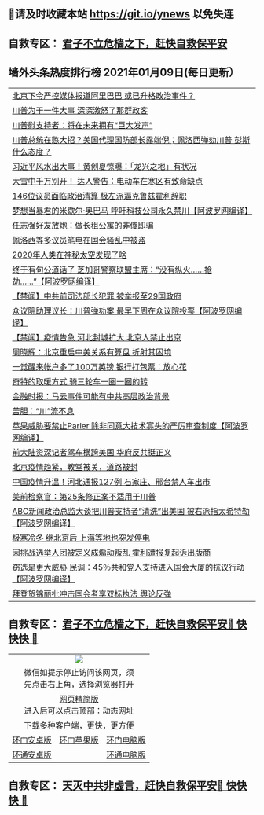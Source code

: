 ## 📩请及时收藏本站 https://git.io/ynews 以免失连</a>
## 自救专区： [君子不立危樯之下，赶快自救保平安 ](https://github.com/pwgy/td/blob/master/README.md)

## 墙外头条热度排行榜 2021年01月09日(每日更新）

 <table>

<tr><td colspan="2" align="left"><a href="https://aifnefwi.zggfd.cyou/?name=c1264673&key=pzykfwejorbvjhqc&from=gy2">北京下令严控媒体报道阿里巴巴 或已升格政治事件？</a></td></tr>
<tr><td colspan="2" align="left"><a href="https://aifnefwi.zggfd.cyou/?name=c1264764&key=pzykfwejorbvjhqc&from=gy2">川普为干一件大事 深深激怒了那群政客</a></td></tr>
<tr><td colspan="2" align="left"><a href="https://aifnefwi.zggfd.cyou/?name=c1264745&key=pzykfwejorbvjhqc&from=gy2">川普慰支持者：将在未来拥有“巨大发声”</a></td></tr>
<tr><td colspan="2" align="left"><a href="https://aifnefwi.zggfd.cyou/?name=c1264724&key=pzykfwejorbvjhqc&from=gy2">川普总统在憋大招？美国代理国防部长露端倪；佩洛西弹劾川普 彭斯什么态度？</a></td></tr>
<tr><td colspan="2" align="left"><a href="https://aifnefwi.zggfd.cyou/?name=c1264712&key=pzykfwejorbvjhqc&from=gy2">习近平风水出大事！黄创夏惊曝：「龙兴之地」有状况</a></td></tr>
<tr><td colspan="2" align="left"><a href="https://aifnefwi.zggfd.cyou/?name=c1264765&key=pzykfwejorbvjhqc&from=gy2">大雪中千万别开！ 达人警告：电动车在寒区有致命缺点</a></td></tr>
<tr><td colspan="2" align="left"><a href="https://aifnefwi.zggfd.cyou/?name=c1264759&key=pzykfwejorbvjhqc&from=gy2">146位议员面临政治清算 极左派逼克鲁兹霍利辞职</a></td></tr>
<tr><td colspan="2" align="left"><a href="https://aifnefwi.zggfd.cyou/?name=c1264760&key=pzykfwejorbvjhqc&from=gy2">梦想当暴君的米歇尔·奥巴马 呼吁科技公司永久禁川【阿波罗网编译】</a></td></tr>
<tr><td colspan="2" align="left"><a href="https://aifnefwi.zggfd.cyou/?name=c1264758&key=pzykfwejorbvjhqc&from=gy2">任志强好友放炮：做长租公寓的非傻即骗</a></td></tr>
<tr><td colspan="2" align="left"><a href="https://aifnefwi.zggfd.cyou/?name=c1264774&key=pzykfwejorbvjhqc&from=gy2">佩洛西等多议员笔电在国会骚乱中被盗</a></td></tr>
<tr><td colspan="2" align="left"><a href="https://aifnefwi.zggfd.cyou/?name=c1264761&key=pzykfwejorbvjhqc&from=gy2">2020年人类在神秘太空发现了啥</a></td></tr>
<tr><td colspan="2" align="left"><a href="https://aifnefwi.zggfd.cyou/?name=c1264723&key=pzykfwejorbvjhqc&from=gy2">终于有句公道话了 芝加哥警察联盟主席：“没有纵火……抢劫……”【阿波罗网编译】</a></td></tr>
<tr><td colspan="2" align="left"><a href="https://aifnefwi.zggfd.cyou/?name=c1264678&key=pzykfwejorbvjhqc&from=gy2">【禁闻】中共前司法部长犯罪 被举报至29国政府</a></td></tr>
<tr><td colspan="2" align="left"><a href="https://aifnefwi.zggfd.cyou/?name=c1264692&key=pzykfwejorbvjhqc&from=gy2">众议院助理议长：川普弹劾案 最早下周在众议院投票【阿波罗网编译】</a></td></tr>
<tr><td colspan="2" align="left"><a href="https://aifnefwi.zggfd.cyou/?name=c1264679&key=pzykfwejorbvjhqc&from=gy2">【禁闻】疫情告急 河北封城扩大 北京人禁止出京</a></td></tr>
<tr><td colspan="2" align="left"><a href="https://aifnefwi.zggfd.cyou/?name=c1264677&key=pzykfwejorbvjhqc&from=gy2">周晓辉：北京重启中美关系有算盘 折射其困境</a></td></tr>
<tr><td colspan="2" align="left"><a href="https://aifnefwi.zggfd.cyou/?name=c1264763&key=pzykfwejorbvjhqc&from=gy2">一觉醒来帐户多了100万英镑 银行打包票：放心花</a></td></tr>
<tr><td colspan="2" align="left"><a href="https://aifnefwi.zggfd.cyou/?name=c1264762&key=pzykfwejorbvjhqc&from=gy2">奇特的取暖方式 骑三轮车一圈一圈的转</a></td></tr>
<tr><td colspan="2" align="left"><a href="https://aifnefwi.zggfd.cyou/?name=c1264771&key=pzykfwejorbvjhqc&from=gy2">金融时报：马云事件可能有中共高层政治背景</a></td></tr>
<tr><td colspan="2" align="left"><a href="https://aifnefwi.zggfd.cyou/?name=c1264778&key=pzykfwejorbvjhqc&from=gy2">苦胆：“川”流不息</a></td></tr>
<tr><td colspan="2" align="left"><a href="https://aifnefwi.zggfd.cyou/?name=c1264776&key=pzykfwejorbvjhqc&from=gy2">苹果威胁要禁止Parler 除非同意大技术寡头的严厉审查制度【阿波罗网编译】</a></td></tr>
<tr><td colspan="2" align="left"><a href="https://aifnefwi.zggfd.cyou/?name=c1264747&key=pzykfwejorbvjhqc&from=gy2">前大陆资深记者驾车横跨美国 华府反共挺正义</a></td></tr>
<tr><td colspan="2" align="left"><a href="https://aifnefwi.zggfd.cyou/?name=c1264773&key=pzykfwejorbvjhqc&from=gy2">北京疫情趋紧，教堂被关，道路被封</a></td></tr>
<tr><td colspan="2" align="left"><a href="https://aifnefwi.zggfd.cyou/?name=c1264725&key=pzykfwejorbvjhqc&from=gy2">中国疫情升温！河北通报127例 石家庄、邢台禁人车出市</a></td></tr>
<tr><td colspan="2" align="left"><a href="https://aifnefwi.zggfd.cyou/?name=c1264743&key=pzykfwejorbvjhqc&from=gy2">美前检察官：第25条修正案不适用于川普</a></td></tr>
<tr><td colspan="2" align="left"><a href="https://aifnefwi.zggfd.cyou/?name=c1264714&key=pzykfwejorbvjhqc&from=gy2">ABC新闻政治总监大谈把川普支持者“清洗”出美国 被右派指太希特勒【阿波罗网编译】</a></td></tr>
<tr><td colspan="2" align="left"><a href="https://aifnefwi.zggfd.cyou/?name=c1264676&key=pzykfwejorbvjhqc&from=gy2">极寒冷冬 继北京后 上海等地也突发停电</a></td></tr>
<tr><td colspan="2" align="left"><a href="https://aifnefwi.zggfd.cyou/?name=c1264742&key=pzykfwejorbvjhqc&from=gy2">因挑战选举人团被定义成煽动叛乱 霍利遭报复起诉出版商</a></td></tr>
<tr><td colspan="2" align="left"><a href="https://aifnefwi.zggfd.cyou/?name=c1264722&key=pzykfwejorbvjhqc&from=gy2">窃选是更大威胁 民调：45％共和党人支持进入国会大厦的抗议行动【阿波罗网编译】</a></td></tr>
<tr><td colspan="2" align="left"><a href="https://aifnefwi.zggfd.cyou/?name=c1264741&key=pzykfwejorbvjhqc&from=gy2">拜登贺锦丽批冲击国会者享双标执法 舆论反弹</a></td></tr>

</table>

 ## 自救专区： [君子不立危樯之下，赶快自救保平安🍎 快快快 📩](https://github.com/pwgy/td/blob/master/README.md)
 
<table>
  <tr>
    <td colspan="3" align="center"><img src="https://cdn.jsdelivr.net/gh/opipe/up/oGate65.jpg"/></td>
  </tr>
  <tr>
    <td colspan="3" align="center">微信如提示停止访问该网页，须<br/>先点击右上角，选择浏览器打开</td>
  <tr>
  <tr>
    <td colspan="3" align="center"><a href="https://gitcdn.xyz/cdn/otiny/up/master/show005.htm">网页精简版</a><br/>进入后可以点击顶部：动态网址</td>
  </tr>
  <tr>
    <td colspan="3" align="center">下载多种客户端，更快，更方便</td>
  <tr>
  <tr>
    <td align="center"><a href="https://cdn.jsdelivr.net/gh/opipe/up/oGatea.apk">环门安卓版</a></td>
    <td align="center"><a href="https://x.co/odisk">环门苹果版</a></td>
    <td align="center"><a href="https://cdn.jsdelivr.net/gh/opipe/up/oGate.zip">环门电脑版</a></td>
  </tr>
  <tr>
    <td align="center"><a href="https://cdn.jsdelivr.net/gh/opipe/up/oPipe.apk">环通安卓版</a></td>
    <td align="center"></td>
    <td align="center"><a href="https://raw.githubusercontent.com/opipe/up/master/oPipe.zip">环通电脑版</a></td>
  </tr>
  
</table>


 ## 自救专区： [天灭中共非虚言，赶快自救保平安🍎 快快快 📩](https://github.com/pwgy/td/blob/master/README.md)
